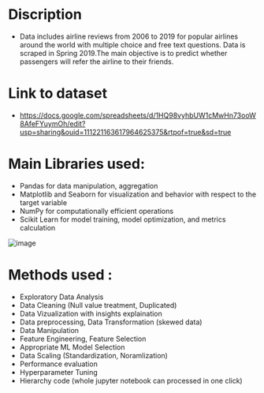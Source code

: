 # Discription
- Data includes airline reviews from 2006 to 2019 for popular airlines around the world with multiple choice and free text questions. Data is scraped in Spring 2019.The main objective is to predict whether passengers will refer the airline to their friends.

# Link to dataset
- https://docs.google.com/spreadsheets/d/1HQ98vyhbUW1cMwHn73ooW8AfeFYuymOh/edit?usp=sharing&ouid=111221163617964625375&rtpof=true&sd=true

  
# Main Libraries used:

- Pandas for data manipulation, aggregation
- Matplotlib and Seaborn for visualization and behavior with respect to the target variable
- NumPy for computationally efficient operations
- Scikit Learn for model training, model optimization, and metrics calculation

![image](https://github.com/MrMRaut/Airline-Referral-ML-Project-/assets/121652990/de37e17a-035f-4462-9b1b-64d0bf3518da)


# Methods used :
- Exploratory Data Analysis
- Data Cleaning (Null value treatment, Duplicated)
- Data Vizualization with insights explaination
- Data preprocessing, Data Transformation (skewed data)
- Data Manipulation
- Feature Engineering, Feature Selection
- Appropriate ML Model Selection
- Data Scaling (Standardization, Noramlization)
- Performance evaluation
- Hyperparameter Tuning
- Hierarchy code (whole jupyter notebook can processed in one click)
  
